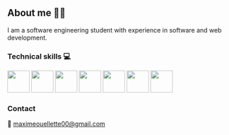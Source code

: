 ## About me 🙋‍♂️
I am a software engineering student with experience in software and web development.

### Technical skills 💻
<img src="https://github.com/nychobob/nychobob/assets/47119027/4686b5d8-5fe9-4912-910c-820f32d9b39a" width="50" height="50"/>
<img src="https://github.com/nychobob/nychobob/assets/47119027/e607eaf6-d0fe-4295-84a9-879637a2b63f" width="50" height="50"/>
<img src="https://github.com/nychobob/nychobob/assets/47119027/28085ed2-215b-4b52-9b03-72fa50c1aa82" width="50" height="50"/>
<img src="https://github.com/nychobob/nychobob/assets/47119027/223624d6-fae2-4156-b7be-f147b350ba0f" width="50" height="50"/>
<img src="https://github.com/nychobob/nychobob/assets/47119027/223624d6-fae2-4156-b7be-f147b350ba0f" width="50" height="50"/>
<img src="https://github.com/nychobob/nychobob/assets/47119027/c7371880-9fce-4d34-9ea3-f082516662a5" width="50" height="50"/>
<img src="https://github.com/nychobob/nychobob/assets/47119027/0b1116d0-ef81-49d4-b661-269f7cd91871" width="50" height="50"/>

### Contact
📩 maximeouellette00@gmail.com

